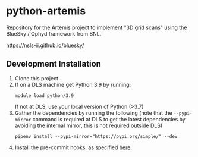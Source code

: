 # python-artemis

Repository for the Artemis project to implement "3D grid scans" using the BlueSky / Ophyd framework from BNL. 

https://nsls-ii.github.io/bluesky/


Development Installation
------------

1. Clone this project 
1. If on a DLS machine get Python 3.9 by running:
    ```
    module load python/3.9
    ```
    If not at DLS, use your local version of Python (>3.7)
2. Gather the dependencies by running the following (note that the `--pypi-mirror` command is required at DLS to get the latest dependencies by avoiding the internal mirror, this is not required outside DLS)
    ```
    pipenv install --pypi-mirror="https://pypi.org/simple/" --dev
    ```
3. Install the pre-commit hooks, as specified [here](https://pre-commit.com/#3-install-the-git-hook-scripts).

